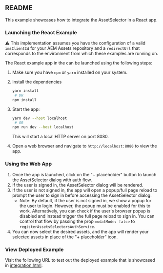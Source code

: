 ## README

This example showcases how to integrate the AssetSelector in a React app.

### Launching the React Example

:warning: This implementation assumes you have the configuration of a valid `imsClientId` for your AEM Assets repository and a `redirectUrl` that corresponds to the environment from which these examples are running on.

The React example app in the can be launched using the following steps:

1. Make sure you have `npm` or `yarn` installed on your system.
2. Install the dependencies

   ``` bash
   yarn install
    # OR
   npm install
   ```

3. Start the app:

   ``` bash
   yarn dev --host localhost
    # OR
   npm run dev --host localhost
   ```

   This will start a local HTTP server on port 8080.
4. Open a web browser and navigate to `http://localhost:8080` to view the app.

### Using the Web App

1. Once the app is launched, click on the "+ placeholder" button to launch the AssetSelector dialog with auth flow.
2. If the user is signed in, the AssetSelector dialog will be rendered.
3. If the user is not signed in, the app will open a popup/full page reload to prompt the user to sign in before accessing the AssetSelector dialog.
   - Note: By default, if the user is not signed in, we show a popup for the user to login. However, the popup must be enabled for this to work. Alternatively, you can check if the user's browser popup is disabled and instead trigger the full page reload to sign in. You can control that flow by passing the prop `modalMode: false` to `registerAssetsSelectorsAuthService`.
4. You can now select the desired assets, and the app will render your selected assets in place of the "+ placeholder" icon.

### View Deployed Example

Visit the following URL to test out the deployed example that is showcased in [integration.html][selectors-vanillajs-demo]:

[selectors-vanillajs-demo]: https://experience.adobe.com/solutions/CQ-assets-selectors/static-assets/resources/integration/integration.html
